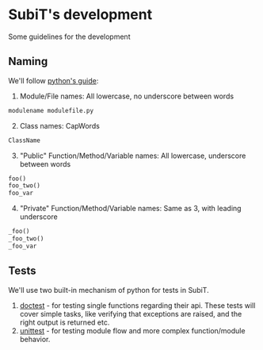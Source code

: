 # SubiT's development

Some guidelines for the development

## Naming

We'll follow [python's guide](http://legacy.python.org/dev/peps/pep-0008/):

1. Module/File names: All lowercase, no underscore between words

```python 
modulename modulefile.py
```

2. Class names: CapWords
```python
ClassName
```
3. "Public" Function/Method/Variable names: All lowercase, underscore between words
```python
foo()
foo_two()
foo_var
```
4. "Private" Function/Method/Variable names: Same as 3, with leading underscore
```python
_foo()
_foo_two()
_foo_var
```

## Tests

We'll use two built-in mechanism of python for tests in SubiT. 

1. [doctest](https://docs.python.org/2/library/doctest.html) - for testing 
single functions regarding their api. These tests will cover simple tasks, like
verifying that exceptions are raised, and the right output is returned etc.
2. [unittest](https://docs.python.org/2/library/unittest.html) - for testing 
module flow and more complex function/module behavior.